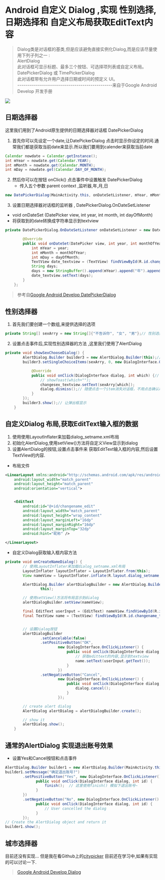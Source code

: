 # Android 自定义 Dialog ,实现 性别选择,日期选择和 自定义布局获取EditText内容

> Dialog类是对话框的基类,但是应该避免直接实例化Dialog,而是应该尽量使用下列子列之一 :    
> AlertDialog   
此对话框可显示标题、最多三个按钮、可选择项列表或自定义布局。
DatePickerDialog 或 TimePickerDialog  
此对话框带有允许用户选择日期或时间的预定义 UI。  
------------------------------------------------来自于Google Android Develop 开发手册

![](http://oz2u8kxpt.bkt.clouddn.com/17-12-28/753738.jpg)

## 日期选择器

这里我们用到了Android原生提供的日期选择器对话框 DatePickerDialog

1. 首先你可以先设定一个date,让DatePickerDialog 点击时显示你设定的时间.通常我们都是获取当前date来显示.所以我们要用到calender来获取当前date

```java
Calendar nowdate = Calendar.getInstance();
int mYear = nowdate.get(Calendar.YEAR);
int mMonth = nowdate.get(Calendar.MONTH);
int mDay = nowdate.get(Calendar.DAY_OF_MONTH);
```


2. 然后你可以在按钮 onClick() 点击事件中设置触发 DatePickerDialog
    - 传入五个参数 parent context ,监听器,年,月,日

```java
new DatePickerDialog(MainActivity.this, onDateSetListener, mYear, mMonth, mDay).show();
```

3. 设置日期选择器对话框的监听器 , DatePickerDialog.OnDateSetListener
  - void onDateSet (DatePicker view,
                int year,
                int month,
                int dayOfMonth)
  - 将获取到的date转换成字符串显示到textview

```java
private DatePickerDialog.OnDateSetListener onDateSetListener = new DatePickerDialog.OnDateSetListener() {

        @Override
        public void onDateSet(DatePicker view, int year, int monthOfYear, int dayOfMonth) {
            int mYear = year;
            int mMonth = monthOfYear;
            int mDay = dayOfMonth;
            TextView date_textview = (TextView) findViewById(R.id.changebirth_textview);
            String days;
            days = new StringBuffer().append(mYear).append("年").append(mMonth).append("月").append(mDay).append("日").toString();
            date_textview.setText(days);
        }
    };
```
> 参考自[Google Android Develop DatePickerDialog](https://developer.android.com/reference/android/app/DatePickerDialog.OnDateSetListener.html?hl=zh-cn)

## 性别选择器

1. 首先我们要创建一个数组,来提供选择的选项
  ```java
  private String[] sexArry = new String[]{"不告诉你", "女", "男"};// 性别选择
  ```
2. 设置点击事件后,实现性别选择器的方法 ,这里我们使用了AlertDialog


```java
private void showSexChooseDialog() {
        AlertDialog.Builder builder3 = new AlertDialog.Builder(this);// 自定义对话框
        builder3.setSingleChoiceItems(sexArry, 0, new DialogInterface.OnClickListener() {// 2默认的选中

            @Override
            public void onClick(DialogInterface dialog, int which) {// which是被选中的位置
                // showToast(which+"");
                changesex_textview.setText(sexArry[which]);
                dialog.dismiss();// 随便点击一个item消失对话框，不用点击确认取消
            }
        });
        builder3.show();// 让弹出框显示
    }
```

## 自定义Dialog 布局,获取EditText输入框的数据
1. 使用使用LayoutInflater来加载dialog_setname.xml布局
2. 初始化AlertDialog,使用setView()方法将自定义View显示到dialog
3. 设置AlertDialog的按钮,设置点击事件来 获取EditText输入框的内容,然后设置TextView的内容.

- 布局文件
```xml
<LinearLayout xmlns:android="http://schemas.android.com/apk/res/android"
    android:layout_width="match_parent"
    android:layout_height="match_parent"
    android:orientation="vertical">


    <EditText
        android:id="@+id/changename_edit"
        android:layout_width="match_parent"
        android:layout_height="wrap_content"
        android:layout_marginLeft="16dp"
        android:layout_marginRight="16dp"
        android:layout_marginTop="32dp"
        android:hint="昵称" />

</LinearLayout>
```

- 自定义Dialog获取输入框内容方法
```java
private void onCreateNameDialog() {
        // 使用LayoutInflater来加载dialog_setname.xml布局
        LayoutInflater layoutInflater = LayoutInflater.from(this);
        View nameView = layoutInflater.inflate(R.layout.dialog_setname, null);

        AlertDialog.Builder alertDialogBuilder = new AlertDialog.Builder(
                this);

        // 使用setView()方法将布局显示到dialog
        alertDialogBuilder.setView(nameView);

        final EditText userInput = (EditText) nameView.findViewById(R.id.changename_edit);
        final TextView name = (TextView) findViewById(R.id.changename_textview);


        // 设置Dialog按钮
        alertDialogBuilder
                .setCancelable(false)
                .setPositiveButton("OK",
                        new DialogInterface.OnClickListener() {
                            public void onClick(DialogInterface dialog, int id) {
                                // 获取edittext的内容,显示到textview
                                name.setText(userInput.getText());
                            }
                        })
                .setNegativeButton("Cancel",
                        new DialogInterface.OnClickListener() {
                            public void onClick(DialogInterface dialog, int id) {
                                dialog.cancel();
                            }
                        });

        // create alert dialog
        AlertDialog alertDialog = alertDialogBuilder.create();

        // show it
        alertDialog.show();
    }
```


##  通常的AlertDialog  实现退出账号效果

- 设置Yes和Cancel按钮和点击事件



```java
AlertDialog.Builder builder1 = new AlertDialog.Builder(MainActivity.this);
builder1.setMessage("确定退出账号?")
        .setPositiveButton("Yes", new DialogInterface.OnClickListener() {
              public void onClick(DialogInterface dialog, int id) {
                  finish();  // 这里使用finish() 模拟下退出账号~
              }
        })
        .setNegativeButton("No", new DialogInterface.OnClickListener() {
              public void onClick(DialogInterface dialog, int id) {
                  // User cancelled the dialog
              }
        });
// Create the AlertDialog object and return it
builder1.show();
```

## 城市选择器  

目前还没有实现... 但是我在看Github上的[citypicker](https://github.com/crazyandcoder/citypicker)  目前还在学习中,如果有实现的可以讨论一下.



> [Google Android Develop Dialog](https://developer.android.com/guide/topics/ui/dialogs.html?hl=zh-cn)
